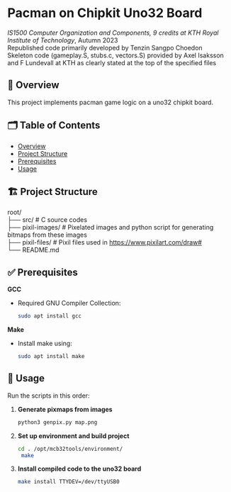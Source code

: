 # Pacman on Chipkit Uno32 Board
_IS1500 Computer Organization and Components, 9 credits at KTH Royal Institute of Technology_, Autumn 2023  
Republished code primarily developed by Tenzin Sangpo Choedon  
Skeleton code (gameplay.S, stubs.c, vectors.S) provided by Axel Isaksson and F Lundevall at KTH as clearly stated at the top of the specified files   

## 📄 Overview
This project implements pacman game logic on a uno32 chipkit board. 

## 🗂️ Table of Contents

- [Overview](#-overview)
- [Project Structure](#-project-structure)
- [Prerequisites](#-prerequisites)
- [Usage](#-usage)

## 🏗️ Project Structure

root/  
├── src/                     # C source codes  
├── pixil-images/            # Pixelated images and python script for generating bitmaps from these images  
├── pixil-files/             # Pixil files used in https://www.pixilart.com/draw#  
└── README.md  

## ✅ Prerequisites

**GCC**  
- Required GNU Compiler Collection:  
  ```bash
  sudo apt install gcc
  ```

**Make**  
- Install make using:  
  ```bash
  sudo apt install make
  ```

## 🚀 Usage

Run the scripts in this order:

1. **Generate pixmaps from images**  
   ```bash
   python3 genpix.py map.png 
   ```
2. **Set up environment and build project**  
   ```bash
   cd . /opt/mcb32tools/environment/  
    make
   ```
3. **Install compiled code to the uno32 board**  
   ```bash
   make install TTYDEV=/dev/ttyUSB0 
   ```
   
